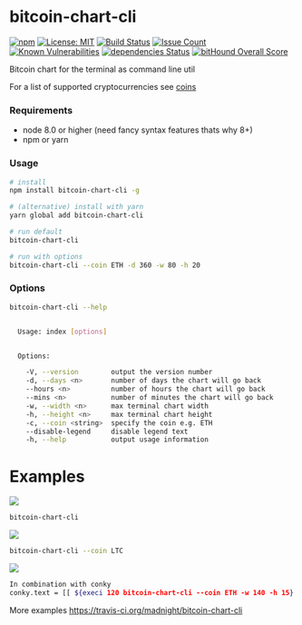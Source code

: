 # bitcoin-chart-cli
[![npm](https://img.shields.io/npm/v/bitcoin-chart-cli.svg)](https://npmjs.com/package/bitcoin-chart-cli)
[![License: MIT](https://img.shields.io/badge/License-MIT-brightgreen.svg)](https://opensource.org/licenses/MIT)
[![Build Status](https://travis-ci.org/madnight/bitcoin-chart-cli.svg?branch=master)](https://travis-ci.org/madnight/bitcoin-chart-cli)
[![Issue Count](https://codeclimate.com/github/madnight/bitcoin-chart-cli/badges/issue_count.svg?maxAge=2592000)](https://codeclimate.com/github/madnight/bitcoin-chart-cli/issues)
[![Known Vulnerabilities](https://snyk.io/test/github/madnight/bitcoin-chart-cli/badge.svg)](https://snyk.io/test/github/madnight/bitcoin-chart-cli)
[![dependencies Status](https://david-dm.org/madnight/bitcoin-chart-cli/status.svg)](https://david-dm.org/madnight/bitcoin-chart-cli)
[![bitHound Overall Score](https://www.bithound.io/github/madnight/bitcoin-chart-cli/badges/score.svg)](https://www.bithound.io/github/madnight/bitcoin-chart-cli)


Bitcoin chart for the terminal as command line util

For a list of supported cryptocurrencies see [coins](COINS.md)

### Requirements
 * node 8.0 or higher (need fancy syntax features thats why 8+)
 * npm or yarn

### Usage

```bash
# install
npm install bitcoin-chart-cli -g

# (alternative) install with yarn
yarn global add bitcoin-chart-cli

# run default
bitcoin-chart-cli

# run with options
bitcoin-chart-cli --coin ETH -d 360 -w 80 -h 20
```

### Options
```bash
bitcoin-chart-cli --help


  Usage: index [options]


  Options:

    -V, --version        output the version number
    -d, --days <n>       number of days the chart will go back
    --hours <n>          number of hours the chart will go back
    --mins <n>           number of minutes the chart will go back
    -w, --width <n>      max terminal chart width
    -h, --height <n>     max terminal chart height
    -c, --coin <string>  specify the coin e.g. ETH
    --disable-legend     disable legend text
    -h, --help           output usage information
```
# Examples

![](https://i.imgur.com/8jXYkHc.png)

```bash
bitcoin-chart-cli
```

![](https://i.imgur.com/gg5kRYG.png)

```bash
bitcoin-chart-cli --coin LTC
```

![](https://i.imgur.com/cTtFxy6.png)

```bash
In combination with conky
conky.text = [[ ${execi 120 bitcoin-chart-cli --coin ETH -w 140 -h 15} ]];
```
More examples https://travis-ci.org/madnight/bitcoin-chart-cli

